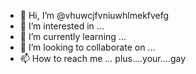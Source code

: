- 👋 Hi, I’m @vhuwcjfvniuwhlmekfvefg
- 👀 I’m interested in ...
- 🌱 I’m currently learning ...
- 💞️ I’m looking to collaborate on ...
- 📫 How to reach me ... plus....your....gay

<!---
vhuwcjfvniuwhlmekfvefg/vhuwcjfvniuwhlmekfvefg is a ✨ special ✨ repository because its `README.md` (this file) appears on your GitHub profile.
You can click the Preview link to take a look at your changes.
--->
